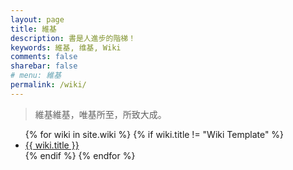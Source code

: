```yaml
---
layout: page
title: 維基
description: 書是人進步的階梯！
keywords: 維基, 维基, Wiki
comments: false
sharebar: false
# menu: 維基
permalink: /wiki/
---
```

> <font style="font-family: 'Apple Chancery', 'WenYue-GuDianMingChaoTi-NC-W5'; font-size: 1em;">維基維基，唯基所至，所致大成。</font>

<ul class="listing">
{% for wiki in site.wiki %}
{% if wiki.title != "Wiki Template" %}
<li class="listing-item"><a href="{{ wiki.url }}">{{ wiki.title }}</a></li>
{% endif %}
{% endfor %}
</ul>
